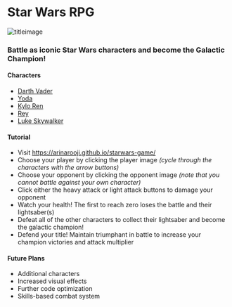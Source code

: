 # Star Wars RPG
![titleimage](https://static1.comicvine.com/uploads/original/11128/111280603/5356202-5243446-7qi00kby-4.jpg)<br>
### Battle as iconic Star Wars characters and become the Galactic Champion!
#### Characters
- [Darth Vader](http://starwars.wikia.com/wiki/Anakin_Skywalker)
- [Yoda](http://starwars.wikia.com/wiki/Yoda)
- [Kylo Ren](http://starwars.wikia.com/wiki/Kylo_Ren)
- [Rey](http://starwars.wikia.com/wiki/Rey)
- [Luke Skywalker](http://starwars.wikia.com/wiki/Luke_Skywalker)

#### Tutorial
- Visit https://arinarooji.github.io/starwars-game/
- Choose your player by clicking the player image *(cycle through the characters with the arrow buttons)*
- Choose your opponent by clicking the opponent image *(note that you cannot battle against your own character)*
- Click either the heavy attack or light attack buttons to damage your opponent
- Watch your health! The first to reach zero loses the battle and their lightsaber(s)
- Defeat all of the other characters to collect their lightsaber and become the galactic champion!
- Defend your title! Maintain triumphant in battle to increase your champion victories and attack multiplier

#### Future Plans
- Additional characters
- Increased visual effects
- Further code optimization
- Skills-based combat system
